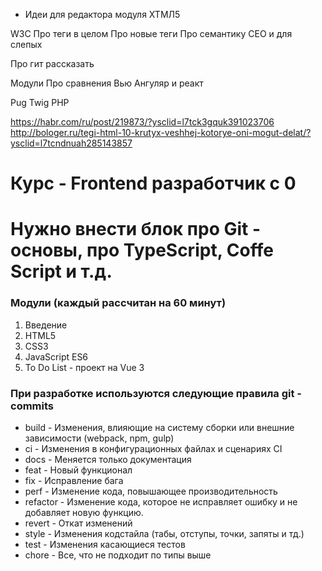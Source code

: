 - Идеи для редактора модуля ХТМЛ5

W3C
Про теги в целом 
Про новые теги 
Про семантику СЕО и для слепых 

Про гит рассказать 

Модули Про сравнения Вью Ангуляр и реакт 

Pug 
Twig
PHP

https://habr.com/ru/post/219873/?ysclid=l7tck3gquk391023706
http://bologer.ru/tegi-html-10-krutyx-veshhej-kotorye-oni-mogut-delat/?ysclid=l7tcndnuah285143857


# Курс - Frontend разработчик с 0

# Нужно внести блок про Git - основы, про TypeScript, Coffe Script и т.д.

### Модули (каждый рассчитан на 60 минут)
1. Введение
2. HTML5
3. CSS3
4. JavaScript ES6
5. To Do List - проект на Vue 3

### При разработке используются следующие правила git - commits
<ul>
    <li>build - Изменения, влияющие на систему сборки или внешние зависимости (webpack, npm, gulp)</li>
    <li>ci - Изменения в конфигурационных файлах и сценариях CI</li>
    <li>docs - Меняется только документация</li>
    <li>feat - Новый функционал</li>
    <li>fix - Исправление бага</li>
    <li>perf - Изменение кода, повышающее производительность</li>
    <li>refactor - Изменение кода, которое не исправляет ошибку и не добавляет новую функцию.</li>
    <li>revert - Откат изменений</li>
    <li>style - Изменения кодстайла (табы, отступы, точки, запяты и тд.)</li>
    <li>test - Изменения касающиеся тестов</li>
    <li>chore - Все, что не подходит по типы выше</li>
</ul>

